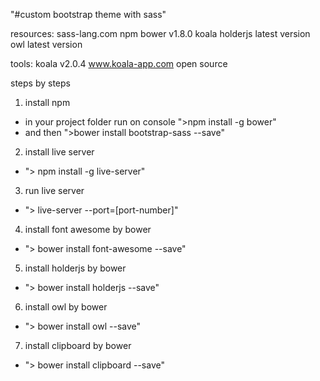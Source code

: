 "#custom bootstrap theme with sass"

resources:
sass-lang.com
npm
bower v1.8.0
koala
holderjs latest version
owl latest version

tools:
koala v2.0.4  www.koala-app.com open source

steps by steps
1. install npm
- in your project folder run on console ">npm install -g bower"
- and then ">bower install bootstrap-sass --save"

2. install live server
- "> npm install -g live-server"

3. run live server
- "> live-server --port=[port-number]"

4. install font awesome by bower
- "> bower install font-awesome --save"

5. install holderjs by bower
- "> bower install holderjs --save"

6. install owl by bower
- "> bower install owl --save"

7. install clipboard by bower
- "> bower install clipboard --save"
